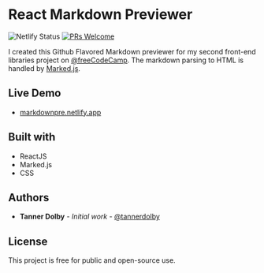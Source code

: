 # React Markdown Previewer

![Netlify Status](https://api.netlify.com/api/v1/badges/02c0e51e-d8a5-491a-87ce-ca25e45a9baa/deploy-status) [![PRs Welcome](https://img.shields.io/badge/PRs-welcome-brightgreen.svg?style=flat-square)](http://makeapullrequest.com)

I created this Github Flavored Markdown previewer for my second front-end libraries project on [@freeCodeCamp](https://freeCodeCamp.org). The markdown parsing to HTML is handled by [Marked.js](https://marked.js.org/#/README.md#README.md).

## Live Demo
* [markdownpre.netlify.app](https://markdownpre.netlify.app/)

## Built with
* ReactJS
* Marked.js
* CSS

## Authors

* **Tanner Dolby** - *Initial work* - [@tannerdolby](https://github.com/tannerdolby)

## License

This project is free for public and open-source use.